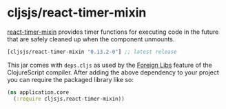 # cljsjs/react-timer-mixin

[react-timer-mixin](https://github.com/reactjs/react-timer-mixin) provides timer functions for executing code in the future that are safely cleaned up when the component unmounts.

[](dependency)
```clojure
[cljsjs/react-timer-mixin "0.13.2-0"] ;; latest release
```
[](/dependency)
This jar comes with `deps.cljs` as used by the [Foreign Libs][flibs] feature
of the ClojureScript compiler. After adding the above dependency to your project you can require the packaged library like so:

```clojure
(ns application.core
  (:require cljsjs.react-timer-mixin))
```

[flibs]: https://github.com/clojure/clojurescript/wiki/Packaging-Foreign-Dependencies
